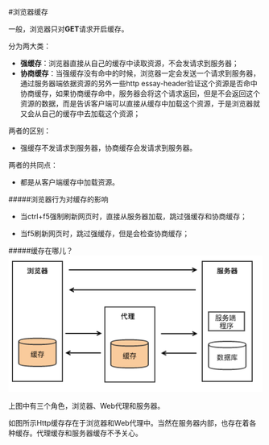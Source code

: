 #浏览器缓存

一般，浏览器只对**GET**请求开启缓存。

分为两大类：
* **强缓存**：浏览器直接从自己的缓存中读取资源，不会发请求到服务器；
* **协商缓存**：当强缓存没有命中的时候，浏览器一定会发送一个请求到服务器，通过服务器端依据资源的另外一些http essay-header验证这个资源是否命中协商缓存，如果协商缓存命中，服务器会将这个请求返回，但是不会返回这个资源的数据，而是告诉客户端可以直接从缓存中加载这个资源，于是浏览器就又会从自己的缓存中去加载这个资源；

两者的区别：
* 强缓存不发请求到服务器，协商缓存会发请求到服务器。

两者的共同点：
* 都是从客户端缓存中加载资源。

#####浏览器行为对缓存的影响

* 当ctrl+f5强制刷新网页时，直接从服务器加载，跳过强缓存和协商缓存；

* 当f5刷新网页时，跳过强缓存，但是会检查协商缓存；

#####缓存在哪儿？
![](/assets/cache1.png)

上图中有三个角色，浏览器、Web代理和服务器。

如图所示Http缓存存在于浏览器和Web代理中。当然在服务器内部，也存在着各种缓存。代理缓存和服务器缓存不予关心。


